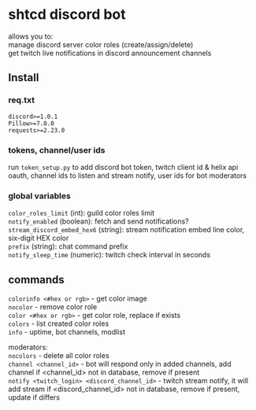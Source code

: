 # shtcd discord bot

allows you to:  
manage discord server color roles (create/assign/delete)  
get twitch live notifications in discord announcement channels  

## Install

### req.txt

    discord>=1.0.1  
    Pillow>=7.0.0  
    requests>=2.23.0  

### tokens, channel/user ids

run `token_setup.py` to add discord bot token, twitch client id & helix api oauth, channel ids to listen and stream notify, user ids for bot moderators  

### global variables

`color_roles_limit` (int): guild color roles limit  
`notify_enabled` (boolean): fetch and send notifications?  
`stream_discord_embed_hex6` (string): stream notification embed line color, six-digit HEX color  
`prefix` (string):  chat command prefix  
`notify_sleep_time` (numeric): twitch check interval in seconds  

## commands

`colorinfo <#hex or rgb>` - get color image  
`nocolor` - remove color role  
`color <#hex or rgb>` - get color role, replace if exists  
`colors` - list created color roles  
`info` - uptime, bot channels, modlist  

moderators:  
`nocolors` - delete all color roles  
`channel <channel_id>` - bot will respond only in added channels, add channel if <channel_id> not in database, remove if present  
`notify <twitch_login> <discord_channel_id>` - twitch stream notify, it will add stream if <discord_channel_id> not in database, remove if present, update if differs  

